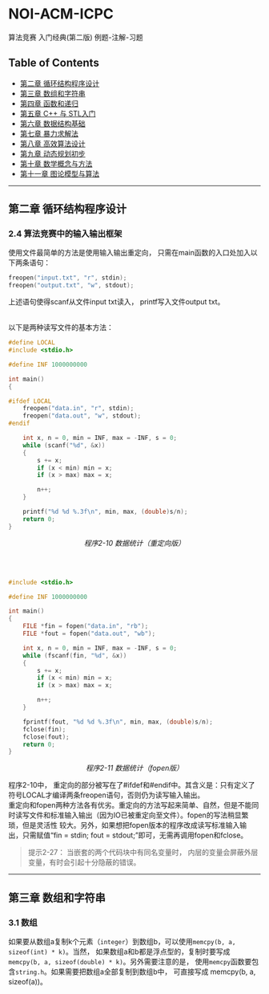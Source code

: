 # NOI-ACM-ICPC
算法竞赛 入门经典(第二版) 例题-注解-习题

## Table of Contents

- [第二章 循环结构程序设计](#第二章-循环结构程序设计)
- [第三章 数组和字符串](#第三章-数组和字符串)
- [第四章 函数和递归](#第四章-函数和递归)
- [第五章 C++ 与 STL入门](#第五章-C++-与-STL入门)
- [第六章 数据结构基础](#第六章-数据结构基础)
- [第七章 暴力求解法](#第七章-暴力求解法)
- [第八章 高效算法设计](#第八章-高效算法设计)
- [第九章 动态规划初步](#第九章-动态规划初步)
- [第十章 数学概念与方法](#第十章-数学概念与方法)
- [第十一章 图论模型与算法](#第十一章-图论模型与算法)

---
## 第二章 循环结构程序设计

### 2.4 算法竞赛中的输入输出框架
使用文件最简单的方法是使用输入输出重定向， 只需在main函数的入口处加入以下两条语句：
```C
freopen("input.txt", "r", stdin);
freopen("output.txt", "w", stdout);
```
上述语句使得scanf从文件input txt读入， printf写入文件output txt。</br></br>

以下是两种读写文件的基本方法：</br>

```C
#define LOCAL
#include <stdio.h>

#define INF 1000000000

int main()
{

#ifdef LOCAL
    freopen("data.in", "r", stdin);
    freopen("data.out", "w", stdout);
#endif

    int x, n = 0, min = INF, max = -INF, s = 0;
    while (scanf("%d", &x))
    {
        s += x;
        if (x < min) min = x;
        if (x > max) max = x;

        n++;
    }

    printf("%d %d %.3f\n", min, max, (double)s/n);
    return 0;
}
```

<p align="center"><em>程序2-10 数据统计（重定向版）</em></p></br></br>

```C
#include <stdio.h>

#define INF 1000000000

int main()
{
    FILE *fin = fopen("data.in", "rb");
    FILE *fout = fopen("data.out", "wb");

    int x, n = 0, min = INF, max = -INF, s = 0;
    while (fscanf(fin, "%d", &x))
    {
        s += x;
        if (x < min) min = x;
        if (x > max) max = x;

        n++;
    }

    fprintf(fout, "%d %d %.3f\n", min, max, (double)s/n);
    fclose(fin);
    fclose(fout);
    return 0;
}
```
<p align="center"><em>程序2-11 数据统计（fopen版）</em></p>
程序2-10中， 重定向的部分被写在了#ifdef和#endif中。其含义是：只有定义了符号LOCAL才编译两条freopen语句，否则仍为读写输入输出。</br>
重定向和fopen两种方法各有优劣。重定向的方法写起来简单、自然，但是不能同时读写文件和标准输入输出（因为IO已被重定向至文件）。fopen的写法稍显繁琐，但是灵活性
较大。另外，如果想把fopen版本的程序改成读写标准输入输出，只需赋值“fin = stdin; fout = stdout;”即可，无需再调用fopen和fclose。


> 提示2-27： 当嵌套的两个代码块中有同名变量时， 内层的变量会屏蔽外层变量，有时会引起十分隐蔽的错误。

---
## 第三章 数组和字符串

### 3.1 数组
如果要从数组a复制k个元素（`integer`）到数组b，可以使用`memcpy(b, a, sizeof(int) * k)`。当然， 如果数组a和b都是浮点型的，复制时要写成`memcpy(b, a, sizeof(double) * k)`。另外需要注意的是， 使用`memcpy`函数要包含`string.h`。如果需要把数组a全部复制到数组b中， 可直接写成 memcpy(b, a, sizeof(a))。